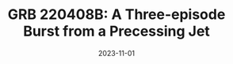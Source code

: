 ---
title: "GRB 220408B: A Three-episode Burst from a Precessing Jet"
collection: publications
category: coauthor
permalink: /publication/2023-11-01-GRB-220408B-A-Three-episode-Burst-from-a-Precessing-Jet
date: 2023-11-01
venue: 'Research in Astronomy and Astrophysics'
citation: 'Zhang Z, Iris Yin Y H, Wang C, et al. Research in Astronomy and Astrophysics, 2023'
ads_link: 'https://ui.adsabs.harvard.edu/abs/2023RAA....23k5023Z'
---